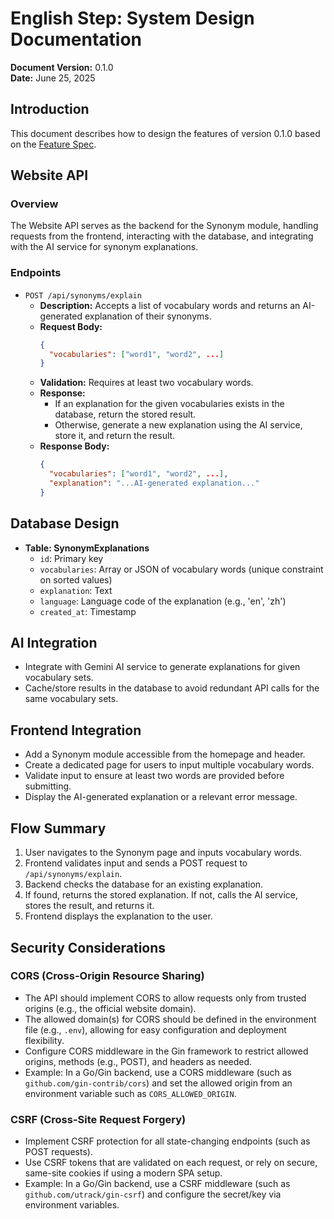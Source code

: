 # English Step: System Design Documentation

**Document Version:** 0.1.0  
**Date:** June 25, 2025  

## Introduction

This document describes how to design the features of version 0.1.0 based on the [Feature Spec](feature-specification.md).

## Website API

### Overview
The Website API serves as the backend for the Synonym module, handling requests from the frontend, interacting with the database, and integrating with the AI service for synonym explanations.

### Endpoints

- `POST /api/synonyms/explain`
  - **Description:** Accepts a list of vocabulary words and returns an AI-generated explanation of their synonyms.
  - **Request Body:**
    ```json
    {
      "vocabularies": ["word1", "word2", ...]
    }
    ```
  - **Validation:** Requires at least two vocabulary words.
  - **Response:**
    - If an explanation for the given vocabularies exists in the database, return the stored result.
    - Otherwise, generate a new explanation using the AI service, store it, and return the result.
  - **Response Body:**
    ```json
    {
      "vocabularies": ["word1", "word2", ...],
      "explanation": "...AI-generated explanation..."
    }
    ```

## Database Design

- **Table: SynonymExplanations**
  - `id`: Primary key
  - `vocabularies`: Array or JSON of vocabulary words (unique constraint on sorted values)
  - `explanation`: Text
  - `language`: Language code of the explanation (e.g., 'en', 'zh')
  - `created_at`: Timestamp

## AI Integration

- Integrate with Gemini AI service to generate explanations for given vocabulary sets.
- Cache/store results in the database to avoid redundant API calls for the same vocabulary sets.

## Frontend Integration

- Add a Synonym module accessible from the homepage and header.
- Create a dedicated page for users to input multiple vocabulary words.
- Validate input to ensure at least two words are provided before submitting.
- Display the AI-generated explanation or a relevant error message.

## Flow Summary

1. User navigates to the Synonym page and inputs vocabulary words.
2. Frontend validates input and sends a POST request to `/api/synonyms/explain`.
3. Backend checks the database for an existing explanation.
4. If found, returns the stored explanation. If not, calls the AI service, stores the result, and returns it.
5. Frontend displays the explanation to the user.

## Security Considerations

### CORS (Cross-Origin Resource Sharing)

- The API should implement CORS to allow requests only from trusted origins (e.g., the official website domain).
- The allowed domain(s) for CORS should be defined in the environment file (e.g., `.env`), allowing for easy configuration and deployment flexibility.
- Configure CORS middleware in the Gin framework to restrict allowed origins, methods (e.g., POST), and headers as needed.
- Example: In a Go/Gin backend, use a CORS middleware (such as `github.com/gin-contrib/cors`) and set the allowed origin from an environment variable such as `CORS_ALLOWED_ORIGIN`.

### CSRF (Cross-Site Request Forgery)

- Implement CSRF protection for all state-changing endpoints (such as POST requests).
- Use CSRF tokens that are validated on each request, or rely on secure, same-site cookies if using a modern SPA setup.
- Example: In a Go/Gin backend, use a CSRF middleware (such as `github.com/utrack/gin-csrf`) and configure the secret/key via environment variables.
